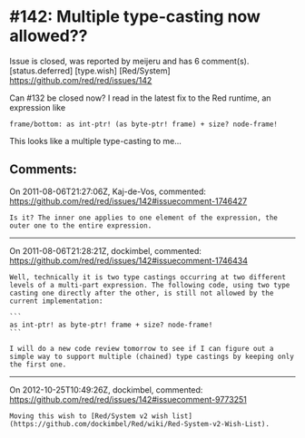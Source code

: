 
#142: Multiple type-casting now allowed??
================================================================================
Issue is closed, was reported by meijeru and has 6 comment(s).
[status.deferred] [type.wish] [Red/System]
<https://github.com/red/red/issues/142>

Can #132 be closed now? I read in the latest fix to the Red runtime, an expression like

```
frame/bottom: as int-ptr! (as byte-ptr! frame) + size? node-frame!
```

This looks like a multiple type-casting to me...



Comments:
--------------------------------------------------------------------------------

On 2011-08-06T21:27:06Z, Kaj-de-Vos, commented:
<https://github.com/red/red/issues/142#issuecomment-1746427>

    Is it? The inner one applies to one element of the expression, the outer one to the entire expression.

--------------------------------------------------------------------------------

On 2011-08-06T21:28:21Z, dockimbel, commented:
<https://github.com/red/red/issues/142#issuecomment-1746434>

    Well, technically it is two type castings occurring at two different levels of a multi-part expression. The following code, using two type casting one directly after the other, is still not allowed by the current implementation:
    
    ```
    as int-ptr! as byte-ptr! frame + size? node-frame!
    ```
    
    I will do a new code review tomorrow to see if I can figure out a simple way to support multiple (chained) type castings by keeping only the first one.

--------------------------------------------------------------------------------

On 2012-10-25T10:49:26Z, dockimbel, commented:
<https://github.com/red/red/issues/142#issuecomment-9773251>

    Moving this wish to [Red/System v2 wish list](https://github.com/dockimbel/Red/wiki/Red-System-v2-Wish-List).

